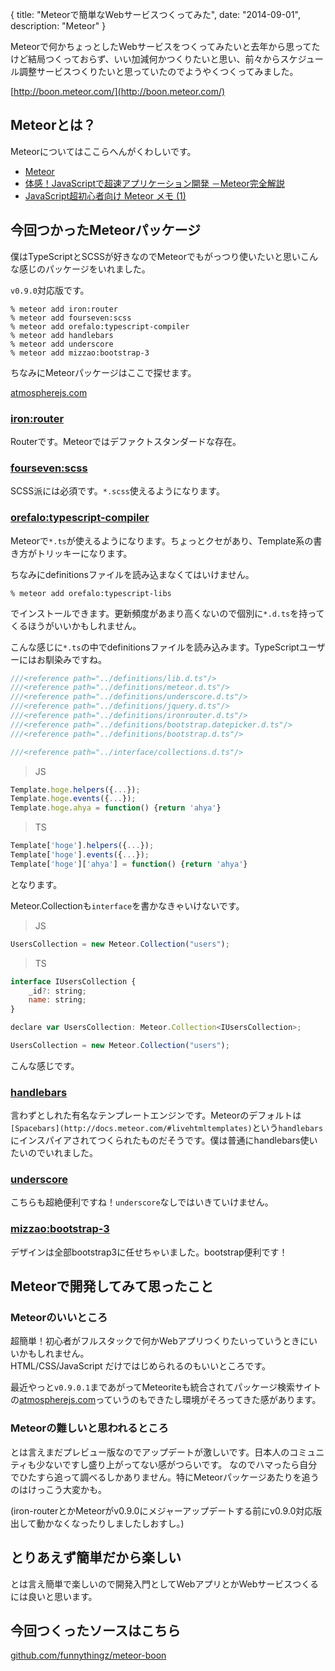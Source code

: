 {
  title: "Meteorで簡単なWebサービスつくってみた",
  date:  "2014-09-01",
  description: "Meteor"
}

Meteorで何かちょっとしたWebサービスをつくってみたいと去年から思ってたけど結局つくっておらず、いい加減何かつくりたいと思い、前々からスケジュール調整サービスつくりたいと思っていたのでようやくつくってみました。

[http://boon.meteor.com/](http://boon.meteor.com/)

## Meteorとは？

Meteorについてはここらへんがくわしいです。

- [Meteor](https://www.meteor.com/)
- [体感！JavaScriptで超速アプリケーション開発 －Meteor完全解説](http://gihyo.jp/dev/serial/01/meteor/)
- [JavaScript超初心者向け Meteor メモ (1)](http://qiita.com/tadfmac/items/a63bb85e5cfb12bbbfc8)

## 今回つかったMeteorパッケージ

僕はTypeScriptとSCSSが好きなのでMeteorでもがっつり使いたいと思いこんな感じのパッケージをいれました。

`v0.9.0`対応版です。

```
% meteor add iron:router
% meteor add fourseven:scss
% meteor add orefalo:typescript-compiler
% meteor add handlebars
% meteor add underscore
% meteor add mizzao:bootstrap-3
```

ちなみにMeteorパッケージはここで探せます。

[atmospherejs.com](http://atmospherejs.com/)

### [iron:router](https://github.com/EventedMind/iron-router)

Routerです。Meteorではデファクトスタンダードな存在。

### [fourseven:scss](https://github.com/fourseven/meteor-scss/)

SCSS派には必須です。`*.scss`使えるようになります。

### [orefalo:typescript-compiler](https://github.com/orefalo/meteor-typescript-compiler/)

Meteorで`*.ts`が使えるようになります。ちょっとクセがあり、Template系の書き方がトリッキーになります。

ちなみにdefinitionsファイルを読み込まなくてはいけません。

```
% meteor add orefalo:typescript-libs
```

でインストールできます。更新頻度があまり高くないので個別に`*.d.ts`を持ってくるほうがいいかもしれません。

こんな感じに`*.ts`の中でdefinitionsファイルを読み込みます。TypeScriptユーザーにはお馴染みですね。

```js
///<reference path="../definitions/lib.d.ts"/>
///<reference path="../definitions/meteor.d.ts"/>
///<reference path="../definitions/underscore.d.ts"/>
///<reference path="../definitions/jquery.d.ts"/>
///<reference path="../definitions/ironrouter.d.ts"/>
///<reference path="../definitions/bootstrap.datepicker.d.ts"/>
///<reference path="../definitions/bootstrap.d.ts"/>

///<reference path="../interface/collections.d.ts"/>
```

> JS

```js
Template.hoge.helpers({...});
Template.hoge.events({...});
Template.hoge.ahya = function() {return 'ahya'}
```

> TS

```js
Template['hoge'].helpers({...});
Template['hoge'].events({...});
Template['hoge']['ahya'] = function() {return 'ahya'}
```

となります。

Meteor.Collectionも`interface`を書かなきゃいけないです。

> JS

```js
UsersCollection = new Meteor.Collection("users");
```

> TS

```js
interface IUsersCollection {
    _id?: string;
    name: string;
}

declare var UsersCollection: Meteor.Collection<IUsersCollection>;

UsersCollection = new Meteor.Collection("users");
```

こんな感じです。

### [handlebars](http://handlebarsjs.com/)

言わずとしれた有名なテンプレートエンジンです。Meteorのデフォルトは`[Spacebars](http://docs.meteor.com/#livehtmltemplates)`という`handlebars`にインスパイアされてつくられたものだそうです。僕は普通にhandlebars使いたいのでいれました。

### [underscore](http://underscorejs.org/)

こちらも超絶便利ですね！`underscore`なしではいきていけません。

### [mizzao:bootstrap-3](https://github.com/mizzao/meteor-bootstrap-3/)

デザインは全部bootstrap3に任せちゃいました。bootstrap便利です！

## Meteorで開発してみて思ったこと

### Meteorのいいところ

超簡単！初心者がフルスタックで何かWebアプリつくりたいっていうときにいいかもしれません。<br>
HTML/CSS/JavaScript だけではじめられるのもいいところです。

最近やっと`v0.9.0.1`まであがってMeteoriteも統合されてパッケージ検索サイトの[atmospherejs.com](http://atmospherejs.com/)っていうのもできたし環境がそろってきた感があります。

### Meteorの難しいと思われるところ

とは言えまだプレビュー版なのでアップデートが激しいです。日本人のコミュニティも少ないですし盛り上がってない感がつらいです。
なのでハマったら自分でひたすら追って調べるしかありません。特にMeteorパッケージあたりを追うのはけっこう大変かも。

(iron-routerとかMeteorがv0.9.0にメジャーアップデートする前にv0.9.0対応版出して動かなくなったりしましたしおすし。)

## とりあえず簡単だから楽しい

とは言え簡単で楽しいので開発入門としてWebアプリとかWebサービスつくるには良いと思います。

## 今回つくったソースはこちら

[github.com/funnythingz/meteor-boon](https://github.com/funnythingz/meteor-boon)
